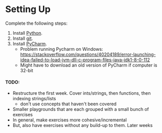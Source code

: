 # Setting Up

Complete the following steps:
1. Install [Python](https://www.python.org/downloads/).
2. Install [git](https://git-scm.com/book/en/v2/Getting-Started-Installing-Git/).
3. Install [PyCharm](https://www.jetbrains.com/pycharm/download/).
    - Problem running Pycharm on Windows: https://stackoverflow.com/questions/40204189/error-launching-idea-failed-to-load-jvm-dll-c-program-files-java-jdk1-8-0-112
    - Might have to download an old version of PyCharm if computer is 32-bit

#### TODO:
- Restructure the first week. Cover ints/strings, then functions, then indexing strings/lists
    - don't use concepts that haven't been covered
- Smaller playgrounds that are each grouped with a small bunch of exercises
- In general, make exercises more cohesive/incremental
- But, also have exercises without any build-up to them. Later weeks

